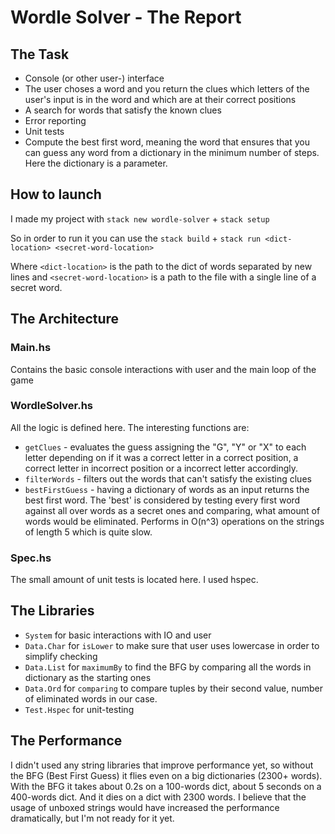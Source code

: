 # Wordle Solver - The Report

## The Task

- Console (or other user-) interface
- The user choses a word and you return the clues which letters of the user's input is in the word and which are at their correct positions
- A search for words that satisfy the known clues
- Error reporting
- Unit tests
- Compute the best first word, meaning the word that ensures that you can guess any word from a dictionary in the minimum number of steps. Here the dictionary is a parameter.

## How to launch

I made my project with `stack new wordle-solver` + `stack setup` 

So in order to run it you can use the `stack build` + `stack run <dict-location> <secret-word-location>`

Where `<dict-location>` is the path to the dict of words separated by new lines and `<secret-word-location>` is a path to the file with a single line of a secret word.

## The Architecture

### Main.hs

Contains the basic console interactions with user and the main loop of the game

### WordleSolver.hs

All the logic is defined here. The interesting functions are:

- `getClues` - evaluates the guess assigning the "G", "Y" or "X" to each letter depending on if it was a correct letter in a correct position, a correct letter in incorrect position or a incorrect letter accordingly.
- `filterWords` - filters out the words that can't satisfy the existing clues
- `bestFirstGuess` - having a dictionary of words as an input returns the best first word. The 'best' is considered by testing every first word against all over words as a secret ones and comparing, what amount of words would be eliminated. Performs in O(n^3) operations on the strings of length 5 which is quite slow.

### Spec.hs

The small amount of unit tests is located here. I used hspec.

## The Libraries

- `System` for basic interactions with IO and user
- `Data.Char` for `isLower` to make sure that user uses lowercase in order to simplify checking
- `Data.List` for `maximumBy` to find the BFG by comparing all the words in dictionary as the starting ones
- `Data.Ord` for `comparing` to compare tuples by their second value, number of eliminated words in our case.
- `Test.Hspec` for unit-testing

## The Performance
I didn't used any string libraries that improve performance yet, so without the BFG (Best First Guess) it flies even on a big dictionaries (2300+ words). With the BFG it takes about 0.2s on a 100-words dict, about 5 seconds on a 400-words dict. And it dies on a dict with 2300 words. 
I believe that the usage of unboxed strings would have increased the performance dramatically, but I'm not ready for it yet. 
